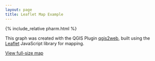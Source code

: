 ```yaml
---
layout: page
title: Leaflet Map Example
---
```


{% include_relative pharm.html %}

This graph was created with the QGIS Plugin <a href="https://github.com/tomchadwin/qgis2web" target="_blank">qgis2web</a>, built using the <a href="https://leafletjs.com/" target="_blank">Leaflet</a> JavaScript library for mapping.

<a href="index.html" target="_blank">View full-size map</a>
